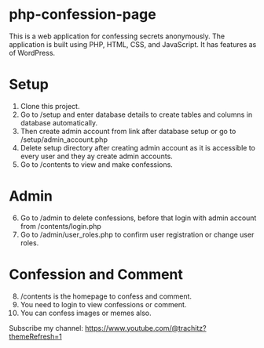 # php-confession-page
This is a web application for confessing secrets anonymously. The application is built using PHP, HTML, CSS, and JavaScript.  It has features as of WordPress. 

# Setup
1. Clone this project.
2. Go to /setup and enter database details to create tables and columns in database automatically.
3. Then create admin account from link after database setup or go to /setup/admin_account.php
4. Delete setup directory after creating admin account as it is accessible to every user and they ay create admin accounts.
5. Go to /contents to view and make confessions.

# Admin
6. Go to /admin to delete confessions, before that login with admin account from /contents/login.php
7. Go to /admin/user_roles.php to confirm user registration or change user roles.

# Confession and Comment
8. /contents is the homepage to confess and comment.
9. You need to login to view confessions or comment.
10. You can confess images or memes also.

Subscribe my channel: https://www.youtube.com/@trachitz?themeRefresh=1
